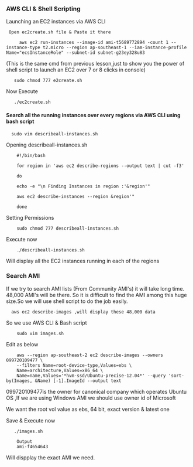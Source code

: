 ### AWS CLI &  Shell Scripting

Launching an EC2 instances via AWS CLI

     Open ec2create.sh file & Paste it there

         aws ec2 run-instances --image-id ami-t5689772894 -count 1 --instance-type t2.micro --region ap-southeast-1 --iam-instance-profile Name="ecsInstanceRole" --subnet-id subnet-g23ey328u83

(This is the same cmd from previous lesson,just to show you the power of shell script to launch an EC2 over 7 or 8 clicks in console)

       sudo chmod 777 e2create.sh

 Now Execute

       ./ec2create.sh

#### Search all the running instances over every regions via AWS CLI using bash script

      sudo vim describeall-instances.sh 

Opening describeall-instances.sh

        #!/bin/bash
 
        for region in 'aws ec2 describe-regions --output text | cut -f3'

        do

        echo -e "\n Finding Instances in region :'&region'"

        aws ec2 describe-instances --region &region'"

        done

Setting Permissions

        sudo chmod 777 describeall-instances.sh

 Execute now 

        ./describeall-instances.sh

Will display all the EC2 instances running in each of the regions 

### Search AMI 

If we try to search AMI lists (From Community AMI's) it will take long time. 48,000 AMI's will be there. So it is difficult to find the AMI among this huge size.So we will use shell script to do the job easily.

      aws ec2 describe-images ,will display these 48,000 data

So we use AWS CLI & Bash script 

        sudo vim images.sh

Edit as below

        aws --region ap-southeast-2 ec2 describe-images --owners 099720109477 \
        --filters Name=root-device-type,Values=ebs \
        Name=architecture,Values=x86_64 \
        Name=name,Values='*hvm-ssd/Ubuntu-precise-12.04*' --query 'sort-by(Images, &Name) [-1].ImageId --output text

099720109477is the owner for canonical company which operates Ubuntu OS ,If we are using Windows AMI we should use owner id of Microsoft

We want the root vol value as ebs, 64 bit, exact version & latest one 

Save & Execute now 

       ./images.sh

        Output
        ami-f4654643

Will dispplay the exact AMI we need.
